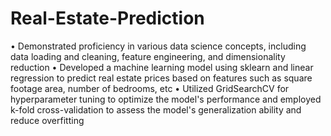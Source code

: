 # Real-Estate-Prediction

•	Demonstrated proficiency in various data science concepts, including data loading and cleaning, feature engineering, and dimensionality reduction
•	Developed a machine learning model using sklearn and linear regression to predict real estate prices based on features such as square footage area, number of bedrooms, etc
•	Utilized GridSearchCV for hyperparameter tuning to optimize the model's performance and employed k-fold cross-validation to assess the model's generalization ability and reduce overfitting

